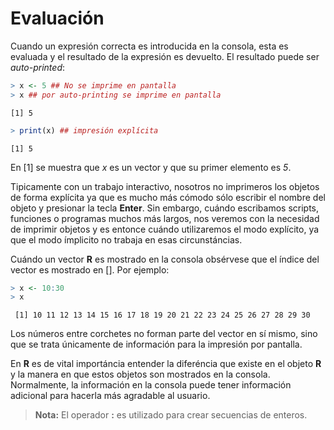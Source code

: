 
# Evaluación

Cuando un expresión correcta es introducida en la consola, esta es evaluada y el resultado de la expresión es devuelto. El resultado puede ser _auto-printed_:


```r
> x <- 5 ## No se imprime en pantalla
> x ## por auto-printing se imprime en pantalla
```

```
[1] 5
```

```r
> print(x) ## impresión explícita
```

```
[1] 5
```

En [1] se muestra que _x_ es un vector y que su primer elemento es _5_.

Tipicamente con un trabajo interactivo, nosotros no imprimeros los objetos de forma explícita ya que es mucho más cómodo sólo escribir el nombre del objeto y presionar la tecla __Enter__. Sin embargo, cuándo escribamos scripts, funciones o programas muchos más largos, nos veremos con la necesidad de imprimir objetos y es entonce cuándo utilizaremos el modo explícito, ya que el modo ímplicito no trabaja en esas circunstáncias.

Cuándo un vector __R__ es mostrado en la consola obsérvese que el índice del vector es mostrado en []. Por ejemplo:


```r
> x <- 10:30
> x
```

```
 [1] 10 11 12 13 14 15 16 17 18 19 20 21 22 23 24 25 26 27 28 29 30
```

Los números entre corchetes no forman parte del vector en sí mismo, sino que se trata únicamente de información para la impresión por pantalla.

En __R__ es de vital importáncia entender la diferéncia que existe en el objeto __R__ y la manera en que estos objetos son mostrados en la consola. Normalmente, la información en la consola puede tener información adicional para hacerla más agradable al usuario.

> __Nota:__ El operador __:__ es utilizado para crear secuencias de enteros.

